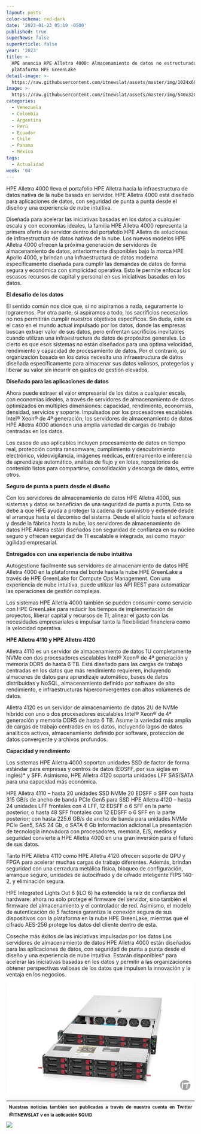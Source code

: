 ```yaml
---
layout: posts
color-schema: red-dark
date: '2023-01-23 05:19 -0500'
published: true
superNews: false
superArticle: false
year: '2023'
title: >-
  HPE anuncia HPE Alletra 4000: Almacenamiento de datos no estructurados para la
  plataforma HPE GreenLake
detail-image: >-
  https://raw.githubusercontent.com/itnewslat/assets/master/img/1024x680/HPE-Alletra-4000-g.jpg
image: >-
  https://raw.githubusercontent.com/itnewslat/assets/master/img/540x320/HPE-Alletra-4000-p.jpg
categories:
  - Venezuela
  - Colombia
  - Argentina
  - Perú
  - Ecuador
  - Chile
  - Panama
  - Mexico
tags:
  - Actualidad
week: '04'
---
```

HPE Alletra 4000 lleva el portafolio HPE Alletra hacia la infraestructura de datos nativa de la nube basada en servidor. HPE Alletra 4000 está diseñado para aplicaciones de datos, con seguridad de punta a punta desde el diseño y una experiencia de nube intuitiva.
 
Diseñada para acelerar las iniciativas basadas en los datos a cualquier escala y con economías ideales, la familia HPE Alletra 4000 representa la primera oferta de servidor dentro del portafolio HPE Alletra de soluciones de infraestructura de datos nativas de la nube. Los nuevos modelos HPE Alletra 4000 ofrecen la próxima generación de servidores de almacenamiento de datos, anteriormente disponibles bajo la marca HPE Apollo 4000, y brindan una infraestructura de datos moderna específicamente diseñada para cumplir las demandas de datos de forma segura y económica con simplicidad operativa. Esto le permite enfocar los escasos recursos de capital y personal en sus iniciativas basadas en los datos.
 
**El desafío de los datos**

El sentido común nos dice que, si no aspiramos a nada, seguramente lo lograremos. Por otra parte, si aspiramos a todo, los sacrificios necesarios no nos permitirán cumplir nuestros objetivos específicos. Sin duda, este es el caso en el mundo actual impulsado por los datos, donde las empresas buscan extraer valor de sus datos, pero enfrentan sacrificios inevitables cuando utilizan una infraestructura de datos de propósitos generales. Lo cierto es que esos sistemas no están diseñados para una óptima velocidad, rendimiento y capacidad de procesamiento de datos. Por el contrario, su organización basada en los datos necesita una infraestructura de datos diseñada específicamente para almacenar sus datos valiosos, protegerlos y liberar su valor sin incurrir en gastos de gestión elevados.
 
**Diseñado para las aplicaciones de datos**

Ahora puede extraer el valor empresarial de los datos a cualquier escala, con economías ideales, a través de servidores de almacenamiento de datos optimizados en múltiples dimensiones: capacidad, rendimiento, economías, densidad, servicios y soporte. Impulsados por los procesadores escalables Intel® Xeon® de 4ª generación, los servidores de almacenamiento de datos HPE Alletra 4000 atienden una amplia variedad de cargas de trabajo centradas en los datos.  
 
Los casos de uso aplicables incluyen procesamiento de datos en tiempo real, protección contra ransomware, cumplimiento y descubrimiento electrónico, videovigilancia, imágenes médicas, entrenamiento e inferencia de aprendizaje automático, análisis de flujo y en lotes, repositorios de contenido listos para compartirse, consolidación y descarga de datos, entre otros.
 
**Seguro de punta a punta desde el diseño**

Con los servidores de almacenamiento de datos HPE Alletra 4000, sus sistemas y datos se benefician de una seguridad de punta a punta. Esto se debe a que HPE ayuda a proteger la cadena de suministro y extiende desde el arranque hasta el decomiso del sistema. Desde el silicio hasta el software y desde la fábrica hasta la nube, los servidores de almacenamiento de datos HPE Alletra están diseñados con seguridad de confianza en su núcleo seguro y ofrecen seguridad de TI escalable e integrada, así como mayor agilidad empresarial.
 
**Entregados con una experiencia de nube intuitiva**

Autogestione fácilmente sus servidores de almacenamiento de datos HPE Alletra 4000 en la plataforma del borde hasta la nube HPE GreenLake a través de HPE GreenLake for Compute Ops Management. Con una experiencia de nube intuitiva, puede utilizar las API REST para automatizar las operaciones de gestión complejas.
 
Los sistemas HPE Alletra 4000 también se pueden consumir como servicio con HPE GreenLake para reducir los tiempos de implementación de proyectos, liberar capital y recursos de TI, alinear el gasto con las necesidades empresariales e impulsar tanto la flexibilidad financiera como la velocidad operativa.
 
**HPE Alletra 4110 y HPE Alletra 4120**

Alletra 4110 es un servidor de almacenamiento de datos 1U completamente NVMe con dos procesadores escalables Intel® Xeon® de 4ª generación y memoria DDR5 de hasta 6 TB. Está diseñado para las cargas de trabajo centradas en los datos que más rendimiento requieren, incluyendo almacenes de datos para aprendizaje automático, bases de datos distribuidas y NoSQL, almacenamiento definido por software de alto rendimiento, e infraestructuras hiperconvergentes con altos volúmenes de datos.
 
Alletra 4120 es un servidor de almacenamiento de datos 2U de NVMe híbrido con uno o dos procesadores escalables Intel® Xeon® de 4ª generación y memoria DDR5 de hasta 6 TB. Asume la variedad más amplia de cargas de trabajo centradas en los datos, incluyendo lagos de datos analíticos activos, almacenamiento definido por software, protección de datos convergente y archivos profundos.  
 
**Capacidad y rendimiento**

Los sistemas HPE Alletra 4000 soportan unidades SSD de factor de forma estándar para empresas y centros de datos (EDSFF, por sus siglas en inglés)* y SFF. Asimismo, HPE Alletra 4120 soporta unidades LFF SAS/SATA para una capacidad más económica. 
 
HPE Alletra 4110 – hasta 20 unidades SSD NVMe 20 EDSFF o SFF con hasta 315 GB/s de ancho de banda PCIe Gen5 para SSD
HPE Alletra 4120 – hasta 24 unidades LFF frontales con 4 LFF, 12 EDSFF o 6 SFF en la parte posterior, o hasta 48 SFF frontales con 12 EDSFF o 6 SFF en la parte posterior; con hasta 225.6 GB/s de ancho de banda para unidades NVMe PCIe Gen5, SAS 24 Gb, o SATA 6 Gb
Información adicional
La presentación de tecnología innovadora con procesadores, memoria, E/S, medios y seguridad convierte a HPE Alletra 4000 en una gran inversión para el futuro de sus datos.
 
Tanto HPE Alletra 4110 como HPE Alletra 4120 ofrecen soporte de GPU y FPGA para acelerar muchas cargas de trabajo diferentes. Además, brindan seguridad con una cerradura metálica física, bloqueo de configuración, arranque seguro, unidades de autocifrado y de cifrado inteligente FIPS 140-2, y eliminación segura.
 
HPE Integrated Lights Out 6 (iLO 6) ha extendido la raíz de confianza del hardware: ahora no solo protege el firmware del servidor, sino también el firmware del almacenamiento y el controlador de red. Asimismo, el modelo de autenticación de 5 factores garantiza la conexión segura de sus dispositivos con la plataforma en la nube HPE GreenLake, mientras que el cifrado AES-256 protege los datos del cliente dentro de esta.
 
Coseche más éxitos de las iniciativas impulsadas por los datos
Los servidores de almacenamiento de datos HPE Alletra 4000 están diseñados para las aplicaciones de datos, con seguridad de punta a punta desde el diseño y una experiencia de nube intuitiva. Estarán disponibles* para acelerar las iniciativas basadas en los datos y permitir a las organizaciones obtener perspectivas valiosas de los datos que impulsen la innovación y la ventaja en los negocios.   
 
![](https://raw.githubusercontent.com/itnewslat/assets/master/img/540x320/HPE-Alletra-4000-p.jpg)

<table style="height: 42px;" width="569">
<tbody>
<tr>
<td style="text-align: justify;"><sub><strong>Nuestras noticias también son publicadas a través de nuestra cuenta en Twitter <a href="https://twitter.com/itnewslat?lang=es">@ITNEWSLAT</a> y en la aplicación <a href="https://squidapp.co/en/">SQUID</a></strong></sub></td>
</tr>
</tbody>
</table>

<img src="https://tracker.metricool.com/c3po.jpg?hash=56f88a41e39ab42c063cc51676587a04"/>